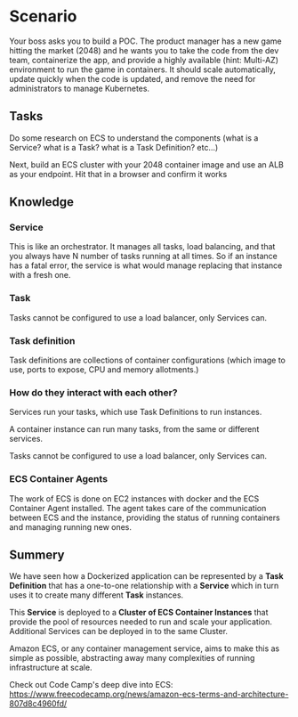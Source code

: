 # Scenario

Your boss asks you to build a POC. The product manager has a new game hitting the market (2048) and he wants you to take the code from the dev team, containerize the app, and provide a highly available (hint: Multi-AZ) environment to run the game in containers. It should scale automatically, update quickly when the code is updated, and remove the need for administrators to manage Kubernetes.

## Tasks

Do some research on ECS to understand the components (what is a Service? what is a Task? what is a Task Definition? etc...)

Next, build an ECS cluster with your 2048 container image and use an ALB as your endpoint. Hit that in a browser and confirm it works

## Knowledge

### Service

This is like an orchestrator. It manages all tasks, load balancing, and that you always have N number of tasks running at all times. So if an instance has a fatal error, the service is what would manage replacing that instance with a fresh one.

### Task

Tasks cannot be configured to use a load balancer, only Services can.

### Task definition

Task definitions are collections of container configurations (which image to use, ports to expose, CPU and memory allotments.)

### How do they interact with each other?

Services run your tasks, which use Task Definitions to run instances.

A container instance can run many tasks, from the same or different services.

Tasks cannot be configured to use a load balancer, only Services can.

### ECS Container Agents

The work of ECS is done on EC2 instances with docker and the ECS Container Agent installed. The agent takes care of the communication between ECS and the instance, providing the status of running containers and managing running new ones.  

## Summery

We have seen how a Dockerized application can be represented by a **Task Definition** that has a one-to-one relationship with a **Service** which in turn uses it to create many different **Task** instances.

This **Service** is deployed to a **Cluster of ECS Container Instances** that provide the pool of resources needed to run and scale your application. Additional Services can be deployed in to the same Cluster.

Amazon ECS, or any container management service, aims to make this as simple as possible, abstracting away many complexities of running infrastructure at scale.

Check out Code Camp's deep dive into ECS:
<https://www.freecodecamp.org/news/amazon-ecs-terms-and-architecture-807d8c4960fd/>
